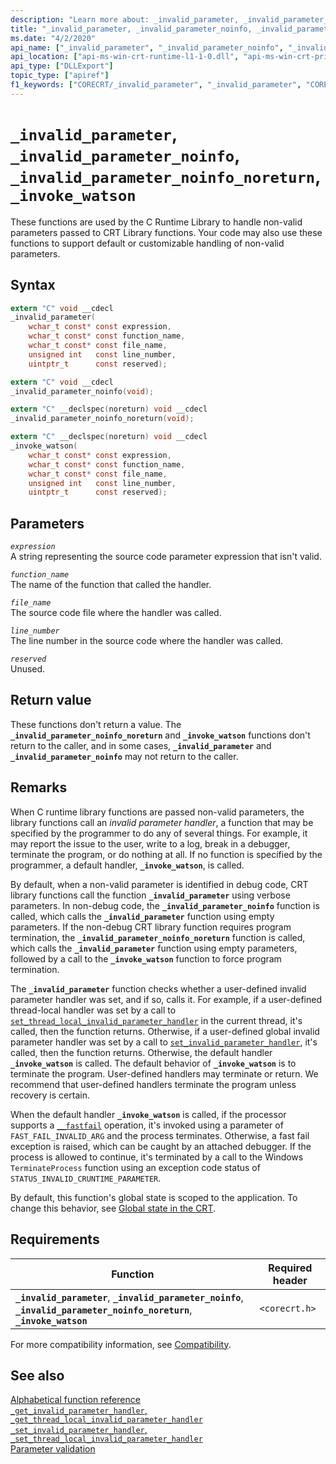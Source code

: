```yaml
---
description: "Learn more about: _invalid_parameter, _invalid_parameter_noinfo, _invalid_parameter_noinfo_noreturn, _invoke_watson"
title: "_invalid_parameter, _invalid_parameter_noinfo, _invalid_parameter_noinfo_noreturn, _invoke_watson"
ms.date: "4/2/2020"
api_name: ["_invalid_parameter", "_invalid_parameter_noinfo", "_invalid_parameter_noinfo_noreturn", "_invoke_watson", "_o__invalid_parameter_noinfo", "_o__invalid_parameter_noinfo_noreturn"]
api_location: ["api-ms-win-crt-runtime-l1-1-0.dll", "api-ms-win-crt-private-l1-1-0.dll"]
api_type: ["DLLExport"]
topic_type: ["apiref"]
f1_keywords: ["CORECRT/_invalid_parameter", "_invalid_parameter", "CORECRT/_invalid_parameter_noinfo", "_invalid_parameter_noinfo", "CORECRT/_invalid_parameter_noinfo_noreturn", "_invalid_parameter_noinfo_noreturn", "CORECRT/_invoke_watson", "_invoke_watson"]
---
```

# `_invalid_parameter`, `_invalid_parameter_noinfo`, `_invalid_parameter_noinfo_noreturn`, `_invoke_watson`

These functions are used by the C Runtime Library to handle non-valid parameters passed to CRT Library functions. Your code may also use these functions to support default or customizable handling of non-valid parameters.

## Syntax

```C
extern "C" void __cdecl
_invalid_parameter(
    wchar_t const* const expression,
    wchar_t const* const function_name,
    wchar_t const* const file_name,
    unsigned int   const line_number,
    uintptr_t      const reserved);

extern "C" void __cdecl
_invalid_parameter_noinfo(void);

extern "C" __declspec(noreturn) void __cdecl
_invalid_parameter_noinfo_noreturn(void);

extern "C" __declspec(noreturn) void __cdecl
_invoke_watson(
    wchar_t const* const expression,
    wchar_t const* const function_name,
    wchar_t const* const file_name,
    unsigned int   const line_number,
    uintptr_t      const reserved);
```

## Parameters

*`expression`*\
A string representing the source code parameter expression that isn't valid.

*`function_name`*\
The name of the function that called the handler.

*`file_name`*\
The source code file where the handler was called.

*`line_number`*\
The line number in the source code where the handler was called.

*`reserved`*\
Unused.

## Return value

These functions don't return a value. The **`_invalid_parameter_noinfo_noreturn`** and **`_invoke_watson`** functions don't return to the caller, and in some cases, **`_invalid_parameter`** and **`_invalid_parameter_noinfo`** may not return to the caller.

## Remarks

When C runtime library functions are passed non-valid parameters, the library functions call an *invalid parameter handler*, a function that may be specified by the programmer to do any of several things. For example, it may report the issue to the user, write to a log, break in a debugger, terminate the program, or do nothing at all. If no function is specified by the programmer, a default handler, **`_invoke_watson`**, is called.

By default, when a non-valid parameter is identified in debug code, CRT library functions call the function **`_invalid_parameter`** using verbose parameters. In non-debug code, the **`_invalid_parameter_noinfo`** function is called, which calls the **`_invalid_parameter`** function using empty parameters. If the non-debug CRT library function requires program termination, the **`_invalid_parameter_noinfo_noreturn`** function is called, which calls the **`_invalid_parameter`** function using empty parameters, followed by a call to the **`_invoke_watson`** function to force program termination.

The **`_invalid_parameter`** function checks whether a user-defined invalid parameter handler was set, and if so, calls it. For example, if a user-defined thread-local handler was set by a call to [`set_thread_local_invalid_parameter_handler`](set-invalid-parameter-handler-set-thread-local-invalid-parameter-handler.md) in the current thread, it's called, then the function returns. Otherwise, if a user-defined global invalid parameter handler was set by a call to [`set_invalid_parameter_handler`](set-invalid-parameter-handler-set-thread-local-invalid-parameter-handler.md), it's called, then the function returns. Otherwise, the default handler **`_invoke_watson`** is called. The default behavior of **`_invoke_watson`** is to terminate the program. User-defined handlers may terminate or return. We recommend that user-defined handlers terminate the program unless recovery is certain.

When the default handler **`_invoke_watson`** is called, if the processor supports a [`__fastfail`](../../intrinsics/fastfail.md) operation, it's invoked using a parameter of `FAST_FAIL_INVALID_ARG` and the process terminates. Otherwise, a fast fail exception is raised, which can be caught by an attached debugger. If the process is allowed to continue, it's terminated by a call to the Windows `TerminateProcess` function using an exception code status of `STATUS_INVALID_CRUNTIME_PARAMETER`.

By default, this function's global state is scoped to the application. To change this behavior, see [Global state in the CRT](../global-state.md).

## Requirements

|Function|Required header|
|--------------|------------------|
|**`_invalid_parameter`**, **`_invalid_parameter_noinfo`**, **`_invalid_parameter_noinfo_noreturn`**, **`_invoke_watson`**|`<corecrt.h>`|

For more compatibility information, see [Compatibility](../compatibility.md).

## See also

[Alphabetical function reference](crt-alphabetical-function-reference.md)\
[`_get_invalid_parameter_handler`, `_get_thread_local_invalid_parameter_handler`](get-invalid-parameter-handler-get-thread-local-invalid-parameter-handler.md)\
[`_set_invalid_parameter_handler`, `_set_thread_local_invalid_parameter_handler`](set-invalid-parameter-handler-set-thread-local-invalid-parameter-handler.md)\
[Parameter validation](../parameter-validation.md)
